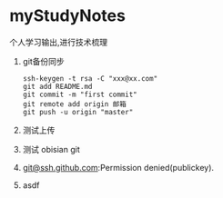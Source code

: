 # myStudyNotes
个人学习输出,进行技术梳理

1. git备份同步

   ```
   ssh-keygen -t rsa -C "xxx@xx.com" 
   git add README.md 
   git commit -m "first commit" 
   git remote add origin 邮箱 
   git push -u origin "master"
   ```
   
2. 测试上传
3. 测试 obisian git
4. git@ssh.github.com:Permission denied(publickey).
5. asdf